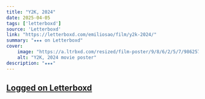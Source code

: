 ```yaml
---
title: "Y2K, 2024"
date: 2025-04-05
tags: ['letterboxd']
source: 'Letterboxd'
link: "https://letterboxd.com/emiliosao/film/y2k-2024/"
summary: "★★★ on Letterboxd"
cover:
    image: "https://a.ltrbxd.com/resized/film-poster/9/8/6/2/5/7/986257-y2k-0-600-0-900-crop.jpg?v=f5b3bd7137"
    alt: "Y2K, 2024 movie poster"
description: "★★★"
---
```

## [Logged on Letterboxd](https://letterboxd.com/emiliosao/film/y2k-2024/)

